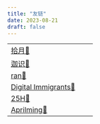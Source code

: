 ```yaml
---
title: "友链"
date: 2023-08-21
draft: false
---
```



|                                                           |        |   |
|-----------------------------------------------------------|--------|-------|
| [拾月🔗](https://www.skyue.com/)                            |  |   |
| [迦识🔗](https://www.wejias.com/)                           |  |   |
| [ran🔗](https://chaxus.github.io/ran/)                    |  |   |
| [Digital Immigrants🔗](https://blog.digitalimmigrants.org/) |  |   |
| [25H🔗](https://t.arae.cc/links/)     |  |   |
| [Aprilming🔗](https://blog.aprilming.icu/) |  |   |


 


